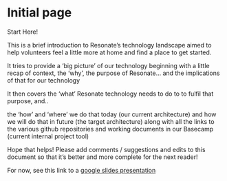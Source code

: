# Initial page

Start Here!

This is a brief introduction to Resonate’s technology landscape aimed to help volunteers feel a little more at home and find a place to get started.

It tries to provide a ‘big picture’ of our technology beginning with a little recap of context, the ‘why’, the purpose of Resonate…  and the implications of that for our technology

It then covers the ‘what’ Resonate technology needs to do to to fulfil that purpose, and..

the ‘how’ and ‘where’ we do that today (our current architecture) and how we will do that in future (the target architecture) along with all the links to the various github repositories and working documents in our Basecamp (current internal project tool)

Hope that helps! Please add comments / suggestions and edits to this document so that it’s better and more complete for the next reader!

For now, see this link to a [google slides presentation](https://docs.google.com/presentation/d/1lvQbAXMHxSbrIhg1XpL50Z373gDk6X7VTZVWG3q4RVk/edit?usp=sharing)
